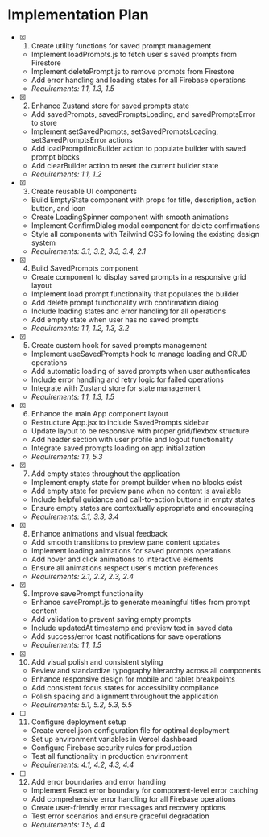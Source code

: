 # Implementation Plan

- [x] 1. Create utility functions for saved prompt management

  - Implement loadPrompts.js to fetch user's saved prompts from Firestore
  - Implement deletePrompt.js to remove prompts from Firestore
  - Add error handling and loading states for all Firebase operations
  - _Requirements: 1.1, 1.3, 1.5_

- [x] 2. Enhance Zustand store for saved prompts state

  - Add savedPrompts, savedPromptsLoading, and savedPromptsError to store
  - Implement setSavedPrompts, setSavedPromptsLoading, setSavedPromptsError actions
  - Add loadPromptIntoBuilder action to populate builder with saved prompt blocks
  - Add clearBuilder action to reset the current builder state
  - _Requirements: 1.1, 1.2_

- [x] 3. Create reusable UI components

  - Build EmptyState component with props for title, description, action button, and icon
  - Create LoadingSpinner component with smooth animations
  - Implement ConfirmDialog modal component for delete confirmations
  - Style all components with Tailwind CSS following the existing design system
  - _Requirements: 3.1, 3.2, 3.3, 3.4, 2.1_

- [x] 4. Build SavedPrompts component

  - Create component to display saved prompts in a responsive grid layout
  - Implement load prompt functionality that populates the builder
  - Add delete prompt functionality with confirmation dialog
  - Include loading states and error handling for all operations
  - Add empty state when user has no saved prompts
  - _Requirements: 1.1, 1.2, 1.3, 3.2_

- [x] 5. Create custom hook for saved prompts management

  - Implement useSavedPrompts hook to manage loading and CRUD operations
  - Add automatic loading of saved prompts when user authenticates
  - Include error handling and retry logic for failed operations
  - Integrate with Zustand store for state management
  - _Requirements: 1.1, 1.3, 1.5_

- [x] 6. Enhance the main App component layout

  - Restructure App.jsx to include SavedPrompts sidebar
  - Update layout to be responsive with proper grid/flexbox structure
  - Add header section with user profile and logout functionality
  - Integrate saved prompts loading on app initialization
  - _Requirements: 1.1, 5.3_

- [x] 7. Add empty states throughout the application

  - Implement empty state for prompt builder when no blocks exist
  - Add empty state for preview pane when no content is available
  - Include helpful guidance and call-to-action buttons in empty states
  - Ensure empty states are contextually appropriate and encouraging
  - _Requirements: 3.1, 3.3, 3.4_

- [x] 8. Enhance animations and visual feedback

  - Add smooth transitions to preview pane content updates
  - Implement loading animations for saved prompts operations
  - Add hover and click animations to interactive elements
  - Ensure all animations respect user's motion preferences
  - _Requirements: 2.1, 2.2, 2.3, 2.4_

- [x] 9. Improve savePrompt functionality

  - Enhance savePrompt.js to generate meaningful titles from prompt content
  - Add validation to prevent saving empty prompts
  - Include updatedAt timestamp and preview text in saved data
  - Add success/error toast notifications for save operations
  - _Requirements: 1.1, 1.5_

- [x] 10. Add visual polish and consistent styling

  - Review and standardize typography hierarchy across all components
  - Enhance responsive design for mobile and tablet breakpoints
  - Add consistent focus states for accessibility compliance
  - Polish spacing and alignment throughout the application
  - _Requirements: 5.1, 5.2, 5.3, 5.5_

- [ ] 11. Configure deployment setup

  - Create vercel.json configuration file for optimal deployment
  - Set up environment variables in Vercel dashboard
  - Configure Firebase security rules for production
  - Test all functionality in production environment
  - _Requirements: 4.1, 4.2, 4.3, 4.4_

- [ ] 12. Add error boundaries and error handling
  - Implement React error boundary for component-level error catching
  - Add comprehensive error handling for all Firebase operations
  - Create user-friendly error messages and recovery options
  - Test error scenarios and ensure graceful degradation
  - _Requirements: 1.5, 4.4_
